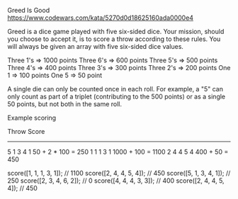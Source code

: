 Greed Is Good
https://www.codewars.com/kata/5270d0d18625160ada0000e4

Greed is a dice game played with five six-sided dice. Your mission, should you 
choose to accept it, is to score a throw according to these rules. You will 
always be given an array with five six-sided dice values.

 Three 1's => 1000 points
 Three 6's =>  600 points
 Three 5's =>  500 points
 Three 4's =>  400 points
 Three 3's =>  300 points
 Three 2's =>  200 points
 One   1   =>  100 points
 One   5   =>   50 point

A single die can only be counted once in each roll. For example, a "5" can only 
count as part of a triplet (contributing to the 500 points) or as a single 50 
points, but not both in the same roll.

Example scoring

Throw       Score
---------   ------------------
5 1 3 4 1   50 + 2 * 100 = 250
1 1 1 3 1   1000 + 100 = 1100
2 4 4 5 4   400 + 50 = 450

score([1, 1, 1, 3, 1]); // 1100
score([2, 4, 4, 5, 4]); // 450
score([5, 1, 3, 4, 1]); // 250
score([2, 3, 4, 6, 2]); // 0
score([4, 4, 4, 3, 3]); // 400
score([2, 4, 4, 5, 4]); // 450
